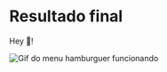 # Resultado final

Hey :wave:!

![Gif do menu hamburguer funcionando](/home/well/Videos/GIF/ezgif.com-gif-maker.gif)